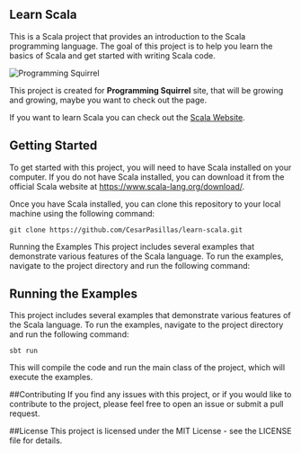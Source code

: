 ## Learn Scala

This is a Scala project that provides an introduction to the Scala programming language. The goal of this project is to help you learn the basics of Scala and get started with writing Scala code.

![Programming Squirrel](https://programmingsquirrel.files.wordpress.com/2023/05/cropped-logo_ardilla_programmer_yellow.png?w=64&h=60)

This project is created for **Programming Squirrel** site, that will be growing and growing, maybe you want to check out the page.

If you want to learn Scala you can check out the [Scala Website](https://www.scala-lang.org/).

## Getting Started

To get started with this project, you will need to have Scala installed on your computer. If you do not have Scala installed, you can download it from the official Scala website at https://www.scala-lang.org/download/.

Once you have Scala installed, you can clone this repository to your local machine using the following command:

```
git clone https://github.com/CesarPasillas/learn-scala.git
```

Running the Examples
This project includes several examples that demonstrate various features of the Scala language. To run the examples, navigate to the project directory and run the following command:



## Running the Examples

This project includes several examples that demonstrate various features of the Scala language. To run the examples, navigate to the project directory and run the following command:

```
sbt run
```

This will compile the code and run the main class of the project, which will execute the examples.

##Contributing
If you find any issues with this project, or if you would like to contribute to the project, please feel free to open an issue or submit a pull request.

##License
This project is licensed under the MIT License - see the LICENSE file for details.
